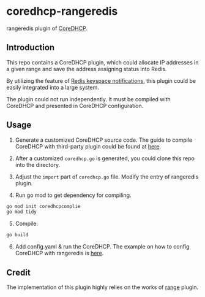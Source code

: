 # coredhcp-rangeredis
rangeredis plugin of [CoreDHCP](https://github.com/coredhcp/coredhcp). 

## Introduction

This repo contains a CoreDHCP plugin, which could allocate IP addresses in a given range and save the address assigning status into Redis. 

By utilizing the feature of [Redis keyspace notifications](https://redis.io/docs/manual/keyspace-notifications/), this plugin could be easily integrated into a large system. 

The plugin could not run independently. It must be compiled with CoreDHCP and presented in CoreDHCP configuration. 

## Usage

1. Generate a customized CoreDHCP source code. 
The guide to compile CoreDHCP with third-party plugin could be found at [here](https://github.com/coredhcp/coredhcp/tree/master/cmds/coredhcp-generator). 

2. After a customized `coredhcp.go` is generated, you could clone this repo into the directory.

3. Adjust the `import` part of `coredhcp.go` file. Modify the entry of rangeredis plugin. 

4. Run go mod to get dependency for compiling.

```bash
go mod init coredhcpcomplie
go mod tidy
```

5. Compile:

```bash
go build
```

6. Add config.yaml & run the CoreDHCP. The example on how to config CoreDHCP with rangeredis is [here](https://github.com/sjtu-ctf-platform/coredhcp-rangeredis/blob/main/config.yml.example). 


## Credit

The implementation of this plugin highly relies on the works of [range](https://github.com/coredhcp/coredhcp/tree/master/plugins/range) plugin. 
